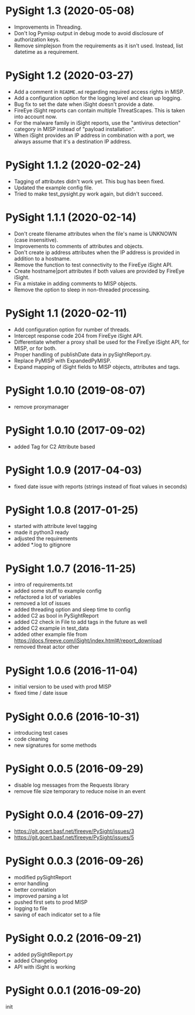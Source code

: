 PySight 1.3 (2020-05-08)
===========================
- Improvements in Threading.
- Don't log Pymisp output in debug mode to avoid disclosure of authorization keys.
- Remove simplejson from the requirements as it isn't used. Instead, list datetime as a requirement.

PySight 1.2 (2020-03-27)
===========================
- Add a comment in `README.md` regarding required access rights in MISP.
- Add a configuration option for the logging level and clean up logging.
- Bug fix to set the date when iSight doesn't provide a date.
- FireEye iSight reports can contain multiple ThreatScapes. This is taken into account now.
- For the malware family in iSight reports, use the "antivirus detection" category in MISP instead of 
"payload installation".
- When iSight provides an IP address in combination with a port, we always assume that it's a destination IP address.

PySight 1.1.2 (2020-02-24)
===========================
- Tagging of attributes didn't work yet. This bug has been fixed.
- Updated the example config file.
- Tried to make test_pysight.py work again, but didn't succeed.

PySight 1.1.1 (2020-02-14)
===========================
- Don't create filename attributes when the file's name is UNKNOWN (case insensitive).
- Improvements to comments of attributes and objects.
- Don't create ip address attributes when the IP address is provided in addition to a hostname.
- Remove the function to test connectivity to the FireEye iSight API.
- Create hostname|port attributes if both values are provided by FireEye iSight.
- Fix a mistake in adding comments to MISP objects.
- Remove the option to sleep in non-threaded processing.

PySight 1.1 (2020-02-11)
===========================
- Add configuration option for number of threads.
- Intercept response code 204 from FireEye iSight API.
- Differentiate whether a proxy shall be used for the FireEye iSight API, for MISP, or for both.
- Proper handling of publishDate data in pySightReport.py.
- Replace PyMISP with ExpandedPyMISP.
- Expand mapping of iSight fields to MISP objects, attributes and tags.

PySight 1.0.10 (2019-08-07)
===========================
- remove proxymanager

PySight 1.0.10 (2017-09-02)
===========================
- added Tag for C2 Attribute based

PySight 1.0.9 (2017-04-03)
===========================
- fixed date issue with reports (strings instead of float values in seconds)

PySight 1.0.8 (2017-01-25)
===========================
- started with attribute level tagging
- made it python3 ready
- adjusted the requirements
- added *.log to gitignore

PySight 1.0.7 (2016-11-25)
===========================
- intro of requirements.txt
- added some stuff to example config
- refactored a lot of variables
- removed a lot of issues
- added threading option and sleep time to config
- added C2 as bool in PySightReport
- added C2 check in File to add tags in the future as well
- added C2 example in test_data
- added other example file from https://docs.fireeye.com/iSight/index.html#/report_download
- removed threat actor other

PySight 1.0.6 (2016-11-04)
===========================
- initial version to be used with prod MISP
- fixed time / date issue

PySight 0.0.6 (2016-10-31)
===========================
- introducing test cases
- code cleaning
- new signatures for some methods

PySight 0.0.5 (2016-09-29)
===========================
- disable log messages from the Requests library
- remove file size temporary to reduce noise in an event

PySight 0.0.4 (2016-09-27)
===========================
- https://git.gcert.basf.net/fireeye/PySight/issues/3
- https://git.gcert.basf.net/fireeye/PySight/issues/5

PySight 0.0.3 (2016-09-26)
===========================
- modified pySightReport
- error handling
- better correlation
- improved parsing a lot
- pushed first sets to prod MISP
- logging to file
- saving of each indicator set to a file

PySight 0.0.2 (2016-09-21)
===========================
- added pySightReport.py
- added Changelog
- API with iSight is working

PySight 0.0.1 (2016-09-20)
===========================
init
